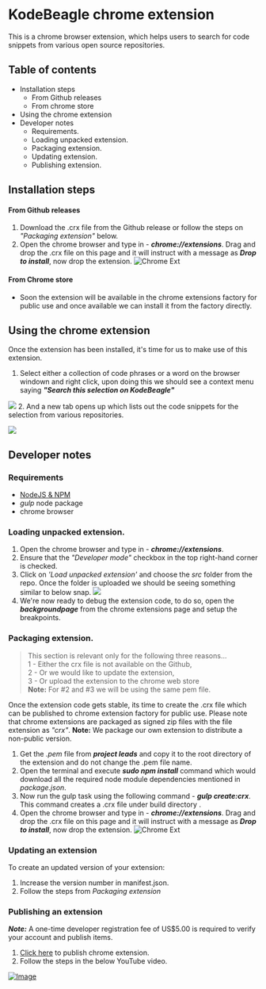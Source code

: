 # KodeBeagle chrome extension
This is a chrome browser extension, which helps users to search for code snippets from various open source repositories.
## Table of contents
* Installation steps
    *  From Github releases
    *  From chrome store
* Using the chrome extension
* Developer notes
    * Requirements.
    * Loading unpacked extension.
    * Packaging extension.
    * Updating extension.
    * Publishing extension.

## Installation steps
#### From Github releases
1. Download the .crx file from the Github release or follow the steps on _"Packaging extension"_ below.
2. Open the chrome browser and type in - _**chrome://extensions**_. Drag and drop the .crx file on this page and it will instruct with a message as _**Drop to install**_,  now drop the extension.
![Chrome Ext](http://chrome-extension-downloader.com/images/chrome-extensions-drop.png)

#### From Chrome store
- Soon the extension will be available in the chrome extensions factory for public use and once available we can install it from the factory directly.

## Using the chrome extension
Once the extension has been installed, it's time for us to make use of this extension.

1. Select either a collection of code phrases or a word on the browser windown and right click, upon doing this we should see a context menu saying _**"Search this selection on KodeBeagle"**_

![](https://lh3.googleusercontent.com/HNIBPtvdWpnUmwLHDkx3tNDc7_po5GL226sSmF8nRZQ_IiQyKF5GPnb320HjLzxOjIJ88Uom2cTm1uIPJ3FP4zQ8RRl9TPtcIrRml3E7YG0dZAczloo3LrA6fG7jG22Mhm2_fGTW7hLIBwrJBz9D7IoJCrwWl3vdxU7TT9J4z3xDWgp0EZ02rPy6bxcVDPcL53IrBsMLUTqBfBgT3z-nabSNBpYDe9_Ar4DgIaqGygzOTkknmq9rl1TI1cnb7DKiSiz4RMdXSK2PwxRbPrDnGKn0wsFekmC9ye9MKOszvslMRsgQNlpvw8MTjGMC_bi9mqi2ug2xA0HD7jowRZFPoa3Y5aDyaTG8OP9HZBaE-kG7IyXvwZq6KGxqlus46FqhLe0ajWfgsGyqBZRjMm9DwCaoFA3hz2ru845aotFf0jbNcunkfvGYOPrJQXFDa6og49PoYJ4gr9IQlDZu6-P-dKByM8wUFEd1u0FwLDRDCxt00LRcvT7Rhdkls3c75wzq34YgMEpQ9pUPTGaHBGryf4j15spfh_16i81nmHnxIWI=w1354-h447-no)
2. And a new tab opens up which lists out the code snippets for the selection from various repositories.

![](https://lh3.googleusercontent.com/LkB9nZEeptja6p3odjO4bqsWI71qYHIduo0lrspPNhE4qPrAHNNetzZ-3ovhjoPWFVEC0v_wE0THlvovmzSBD71ZLkabM1-7kj7vpaVER6_wKgyiPXkF8kFOnSj_Cu77keGwXiMtusqvwNJ0zCsUDG9CK1dYYONyiXRvqKSYrs9eYpg8H6QBPRjWBI1VjnsRQhxpOjKHkRl9PZFqzZF4WvdCahBRCUUM-mEQs326FaMu6IQRGxHU_l1X_rFeTYgXXR2RdnWL0y2B_YOabMASI0stlzYOBOD42C3260aV7bQwIjjPxuvdLR7b-mpmS4QCjPvV02_tD7nYWObEHxIQWSYsmzMWTK39jfaq2qPvja_e2GVTxXx56kOM9kuaDb0ATyy3qpKcOyqIAX-tGyX0gB-JTQp-Piyj02cKw_cQPXkUqZyH_5UBn-Cda0PCZd-kw-PiaQSaFI2Oa7IljFi09_lKHhcE78a34WghHXNjQ-Zm_1fj8cMNYD0zgS96VBe64OWmuMHvv766grXoSn6XSiLfzqIpRQVd9d2OGS6o4Hs=w1227-h655-no)

## Developer notes
### Requirements
* [NodeJS & NPM](http://nodejs.org/download)
* _gulp_ node package
* chrome browser

### Loading unpacked extension.
1. Open the chrome browser and type in - _**chrome://extensions**_.
2. Ensure that the _"Developer mode"_ checkbox in the top right-hand corner is checked.
3. Click on _'Load unpacked extension'_ and choose the _src_ folder from the repo. Once the folder is uploaded we should be seeing something similar to below snap.
![](https://lh3.googleusercontent.com/VGS2HACIXedEZAt_aFWAe9okP3eQi0KvOlrVo-5WzERhMiD4C7lTY6qAwxn8BaC0SWuU2V87COGVhmMaDoNZ7wzxS8ujVRtvu_LsqO9Lzgq7Ceta3RU-613fn5pG_6bxlAGhuiWCZJIJCkq-V1IW1VFZVcBsbbAksN4o-Im0LQCe5AsfuRgariVNskfksywbbie0qIjdJrPTeSU3OhN2ltfi5NRXb9Lv5M53biYgPgBbqUB5rwcDE_h2Y0wDI-GZOwEYUZYbe6anqWjknsypb9uUjdFrEc1EtWj5mm2cUomu-6Fnb7_UT8fkkfvXmKGaS6nAE2rdbgTqbjCp8ML1uo4v9oAf6wh9BFhjl3DyHg90H4afJ_B9QX1T9ELpaSdK8EhH5v7nFL9tol2Umal-qvbGoYzptFIe0BnRr0M6BMEor5FnxkXPihBTu-SrHKTBmNrQj8FFf_i5Fvx9fz2KPyL_PMYSMIYNDq37nqLFEdtSo7lUJplGU5NXxxNdcW93Pn-x_KWysRtihEzqXLKcgd6YDNsHAbZpm95VlFa4RbQ=w988-h455-no)
4. We're now ready to debug the extension code, to do so, open the _**backgroundpage**_ from the chrome extensions page and setup the breakpoints.  

### Packaging extension.
> This section is relevant only for the following three reasons...              
> 1 - Either the crx file is not available on the Github,   
> 2 - Or we would like to update the extension,     
> 3 - Or upload the extension to the chrome web store  
> **Note:** For #2 and #3 we will be using the same pem file.

Once the extension code gets stable, its time to create the .crx file which can be published to chrome extension factory for public use. Please note that chrome extensions are packaged as signed zip files with the file extension as _"crx"_.
**Note:** We package our own extension to distribute a non-public version.
1. Get the _.pem_ file from **_project leads_** and copy it to the root directory of the extension and do not change the .pem file name.
2. Open the terminal and execute _**sudo npm install**_ command which would download all the required node module dependencies mentioned in _package.json_.
3. Now run the gulp task using the following command - _**gulp create:crx**_. This command creates a .crx file under build directory .
4. Open the chrome browser and type in - _**chrome://extensions**_. Drag and drop the .crx file on this page and it will instruct with a message as _**Drop to install**_, now drop the extension.
![Chrome Ext](http://chrome-extension-downloader.com/images/chrome-extensions-drop.png)

### Updating an extension
To create an updated version of your extension:
1. Increase the version number in manifest.json.
2. Follow the steps from _Packaging extension_

### Publishing an extension
**_Note:_** A one-time developer registration fee of US$5.00 is required to verify your account and publish items.

1. [Click here](https://chrome.google.com/webstore/developer/dashboard) to publish chrome extension.
2. Follow the steps in the below YouTube video.

[![Image](http://img.youtube.com/vi/Gn_jlvkHTnM/0.jpg)](https://www.youtube.com/watch?v=Gn_jlvkHTnM)

